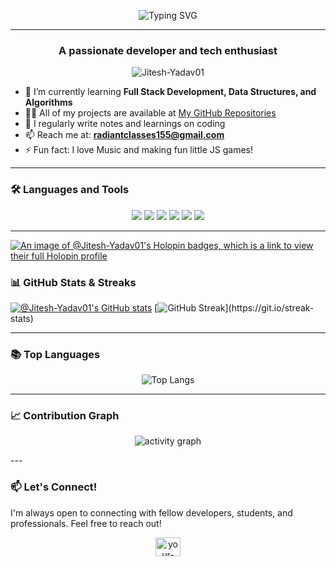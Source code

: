 <!-- Developer Banner -->

<!-- Typing Intro -->
<p align="center">
  <img src="https://readme-typing-svg.herokuapp.com?font=Fira+Code&size=24&duration=3000&pause=1000&color=0E75B6&center=true&vCenter=true&width=600&lines=Hi+%F0%9F%91%8B%2C+I'm+Jitesh_Yadav;A+Passionate+Developer;Learner+%7C+Coder+%7C+Tech+Enthusiast" alt="Typing SVG" />
</p>

---

<h3 align="center">A passionate developer and tech enthusiast</h3>

<p align="center">
  <img src="https://komarev.com/ghpvc/?username=Jitesh-Yadav01t&label=Profile%20views&color=0e75b6&style=flat" alt="Jitesh-Yadav01" />
</p>

- 🌱 I’m currently learning **Full Stack Development, Data Structures, and Algorithms**  
- 👨‍💻 All of my projects are available at [My GitHub Repositories](https://github.com/Jitesh-Yadav01?tab=repositories)  
- 📝 I regularly write notes and learnings on coding  
- 📫 Reach me at: **radiantclasses155@gmail.com**  
- ⚡ Fun fact: I love Music and making fun little JS games!  

---

### 🛠️ Languages and Tools
<p align="center">
  <img src="https://img.shields.io/badge/Python-00599C?style=flat&logo=Py&logoColor=white"/>
  <img src="https://img.shields.io/badge/JavaScript-F7DF1E?style=flat&logo=javascript&logoColor=black"/>
  <img src="https://img.shields.io/badge/HTML5-E34F26?style=flat&logo=html5&logoColor=white"/>
  <img src="https://img.shields.io/badge/CSS3-1572B6?style=flat&logo=css3&logoColor=white"/>
  <!-- <img src="https://img.shields.io/badge/Node.js-339933?style=flat&logo=node.js&logoColor=white"/> -->
<!--   <img src="https://img.shields.io/badge/Express.js-000000?style=flat&logo=express&logoColor=white"/> -->
<!--   <img src="https://img.shields.io/badge/MongoDB-47A248?style=flat&logo=mongodb&logoColor=white"/> -->
  <img src="https://img.shields.io/badge/Git-F05032?style=flat&logo=git&logoColor=white"/>
  <img src="https://img.shields.io/badge/GitHub-181717?style=flat&logo=github&logoColor=white"/>
</p>

---
[![An image of @Jitesh-Yadav01's Holopin badges, which is a link to view their full Holopin profile](https://holopin.me/jiteshyadav01)](https://holopin.io/@jiteshyadav01)



### 📊 GitHub Stats & Streaks
[![@Jitesh-Yadav01's GitHub stats](https://github-readme-stats.vercel.app/api?username=Jitesh-Yadav01&show_icons=true&theme=radical)](https://github.com/anuraghazra/github-readme-stats)
[![GitHub Streak]([https://streak-stats.demolab.com](https://radiantclasses155-4390s-projects.vercel.app)/?user=Jitesh-Yadav01&theme=radical)](https://git.io/streak-stats)


---

### 📚 Top Languages
<p align="center">
  <img src="https://github-readme-stats.vercel.app/api/top-langs/?username=Jitesh-Yadav01&layout=compact&theme=tokyonight" alt="Top Langs" />
</p>

---

### 📈 Contribution Graph
<!-- [![Your GitHub Activity Graph](https://github-readme-activity-graph.vercel.app/graph?username=Jitesh-Yadav01&theme=github)](https://github.com/ashutosh00710/github-readme-activity-graph) -->
<p align="center">
  <img src="https://github-readme-activity-graph.vercel.app/graph?username=Jitesh-Yadav01&theme=tokyo-night" alt="activity graph" />
</p>
---


### 📫 Let's Connect!
​I'm always open to connecting with fellow developers, students, and professionals. Feel free to reach out!
​<p align="center">
<a href="https://linkedin.com/in/jitesh-yadav-904163376" target="blank"><img align="center" src="https://raw.githubusercontent.com/rahuldkjain/github-profile-readme-generator/master/src/images/icons/Social/linked-in-alt.svg" alt="your-linkedin-profile" height="30" width="40" /></a>
</p>
